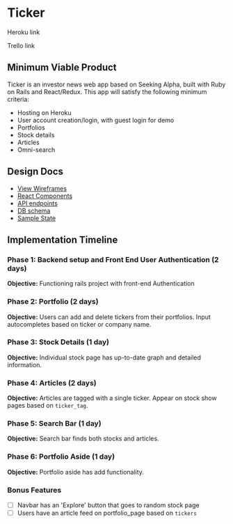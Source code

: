# Ticker

Heroku link

Trello link

## Minimum Viable Product

Ticker is an investor news web app based on Seeking Alpha, built with Ruby on Rails and React/Redux. This app will satisfy the following minimum criteria:

* Hosting on Heroku
* User account creation/login, with guest login for demo
* Portfolios
* Stock details
* Articles
* Omni-search

## Design Docs
* [View Wireframes][wireframes]
* [React Components][components]
* [API endpoints][api-endpoints]
* [DB schema][schema]
* [Sample State][sample-state]

[wireframes]: docs/wireframes
[components]: docs/component-hierarchy.md
[sample-state]: docs/sample-state.md
[api-endpoints]: docs/api-endpoints.md
[schema]: docs/schema.md

## Implementation Timeline

### Phase 1: Backend setup and Front End User Authentication (2 days)

**Objective:** Functioning rails project with front-end Authentication

### Phase 2: Portfolio (2 days)

**Objective:** Users can add and delete tickers from their portfolios. Input autocompletes based on ticker or company name.


### Phase 3: Stock Details (1 day)

**Objective:** Individual stock page has up-to-date graph and detailed information.

### Phase 4: Articles (2 days)

**Objective:** Articles are tagged with a single ticker. Appear on stock show pages based on `ticker_tag`.

### Phase 5: Search Bar (1 day)

**Objective:** Search bar finds both stocks and articles.

### Phase 6: Portfolio Aside (1 day)

**Objective:** Portfolio aside has add functionality.


### Bonus Features
- [ ] Navbar has an 'Explore' button that goes to random stock page
- [ ] Users have an article feed on portfolio_page based on `tickers`
